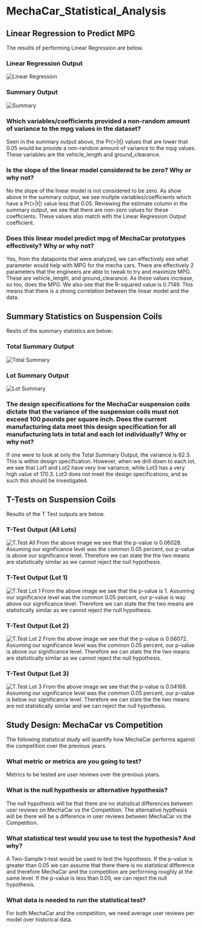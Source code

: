 # MechaCar_Statistical_Analysis

## Linear Regression to Predict MPG

The results of performing Linear Regression are below.

### Linear Regression Output
![Linear Regression]('images/lm_output.png')

### Summary Output
![Summary]('images/summary_lm_output.png')

### Which variables/coefficients provided a non-random amount of variance to the mpg values in the dataset?
Seen in the summary output above, the Pr(>|t|) values that are lower that 0.05 would be provide a non-random amount of variance to the mpg values. These variables are the vehicle_length and ground_clearance. 

### Is the slope of the linear model considered to be zero? Why or why not?
No the slope of the linear model is not considered to be zero. As show above in the summary output, we see multple variables/coefficients which have a Pr(>|t|) value less that 0.05. Reviewing the estimate column in the summary output, we see that there are non-zero values for these coefficients. These values also match with the Linear Regression Output coefficient.

### Does this linear model predict mpg of MechaCar prototypes effectively? Why or why not?
Yes, from the datapoints that were analyzed, we can effectively see what parameter would help with MPG for the mecha cars. There are effectively 2 parameters that the engineers are able to tweak to try and maximize MPG. These are vehicle_length, and ground_clearance. As these values increase, so too, does the MPG. We also see that the R-squared value is 0.7149. This means that there is a strong correlation between the linear model and the data.


## Summary Statistics on Suspension Coils

Reslts of the summary statistics are below:

### Total Summary Output
![Total Summary]('images/total_summary.png')

### Lot Summary Output
![Lot Summary]('images/lot_summary.png')

### The design specifications for the MechaCar suspension coils dictate that the variance of the suspension coils must not exceed 100 pounds per square inch. Does the current manufacturing data meet this design specification for all manufacturing lots in total and each lot individually? Why or why not?
If one were to look at only the Total Summary Output, the variance is 62.3. This is within design specification. However, when we drill down to each lot, we see that Lot1 and Lot2 have very low variance, while Lot3 has a very high value of 170.3. Lot3 does not meet the design specifications, and as such this should be investigated.


## T-Tests on Suspension Coils

Results of the T Test outputs are below.
### T-Test Output (All Lots)
![T.Test All]('images/t_test_all.png')
From the above image we see that the p-value is 0.06028. Assuming our significance level was the common 0.05 percent, our p-value is above our significance level. Therefore we can state the the two means are statistically similar as we cannot reject the null hypothesis.

### T-Test Output (Lot 1)
![T.Test Lot 1]('images/t_test_lot1.png')
From the above image we see that the p-value is 1. Assuming our significance level was the common 0.05 percent, our p-value is way above our significance level. Therefore we can state the the two means are statistically similar as we cannot reject the null hypothesis.

### T-Test Output (Lot 2)
![T.Test Lot 2]('images/t_test_lot2.png')
From the above image we see that the p-value is 0.06072. Assuming our significance level was the common 0.05 percent, our p-value is above our significance level. Therefore we can state the the two means are statistically similar as we cannot reject the null hypothesis.

### T-Test Output (Lot 3)
![T.Test Lot 3]('images/t_test_lot3.png')
From the above image we see that the p-value is 0.04168. Assuming our significance level was the common 0.05 percent, our p-value is below our significance level. Therefore we can state the the two means are not statistically similar and we can reject the null hypothesis.


## Study Design: MechaCar vs Competition

The following statistical study will quantify how MechaCar performs against the competition over the previous years.

### What metric or metrics are you going to test?
Metrics to be tested are user reviews over the previous years. 

### What is the null hypothesis or alternative hypothesis?
The null hypothesis will be that there are no statistical differences between user reviews on MechaCar vs the Competition.
The alternative hypthesis will be there will be a difference in user reviews between MechaCar vs the Competition.

### What statistical test would you use to test the hypothesis? And why?
A Two-Sample t-test would be used to test the hypothesis. If the p-value is greater than 0.05 we can assume that there there is no statistical difference and therefore MechaCar and the competition are performing roughly at the same level. If the p-value is less than 0.05, we can reject the null hypothesis.

### What data is needed to run the statistical test?
For both MechaCar and the competition, we need average user reviews per model over historical data.

